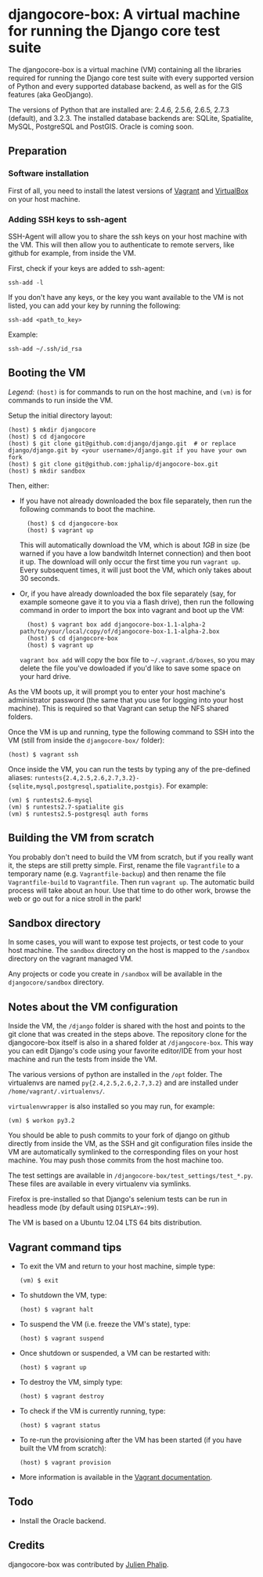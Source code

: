 djangocore-box: A virtual machine for running the Django core test suite
========================================================================

The djangocore-box is a virtual machine (VM) containing all the libraries
required for running the Django core test suite with every supported version of
Python and every supported database backend, as well as for the GIS features
(aka GeoDjango).

The versions of Python that are installed are: 2.4.6, 2.5.6, 2.6.5, 2.7.3
(default), and 3.2.3. The installed database backends are: SQLite, Spatialite,
MySQL, PostgreSQL and PostGIS. Oracle is coming soon.

Preparation
-----------

### Software installation

First of all, you need to install the latest versions of
[Vagrant](http://downloads.vagrantup.com/) and
[VirtualBox](https://www.virtualbox.org/wiki/Downloads) on your host machine.


### Adding SSH keys to ssh-agent

SSH-Agent will allow you to share the ssh keys on your host machine with the
VM. This will then allow you to authenticate to remote servers, like github
for example, from inside the VM.

First, check if your keys are added to ssh-agent:

    ssh-add -l

If you don't have any keys, or the key you want available to the VM is not
listed, you can add your key by running the following:

    ssh-add <path_to_key>

Example:

    ssh-add ~/.ssh/id_rsa

Booting the VM
--------------

_Legend:_ `(host)` is for commands to run on the host machine, and `(vm)` is
for commands to run inside the VM.

Setup the initial directory layout:

    (host) $ mkdir djangocore
    (host) $ cd djangocore
    (host) $ git clone git@github.com:django/django.git  # or replace django/django.git by <your username>/django.git if you have your own fork
    (host) $ git clone git@github.com:jphalip/djangocore-box.git
    (host) $ mkdir sandbox

Then, either:

* If you have not already downloaded the box file separately, then run the
  following commands to boot the machine.

        (host) $ cd djangocore-box
        (host) $ vagrant up

  This will automatically download the VM, which is about _1GB_ in size (be
  warned if you have a low bandwitdh Internet connection) and then boot it up.
  The download will only occur the first time you run `vagrant up`. Every
  subsequent times, it will just boot the VM, which only takes about 30
  seconds.

* Or, if you have already downloaded the box file separately (say, for example
  someone gave it to you via a flash drive), then run the following command in
  order to import the box into vagrant and boot up the VM:

        (host) $ vagrant box add djangocore-box-1.1-alpha-2 path/to/your/local/copy/of/djangocore-box-1.1-alpha-2.box
        (host) $ cd djangocore-box
        (host) $ vagrant up

  `vagrant box add` will copy the box file to `~/.vagrant.d/boxes`, so you may
  delete the file you've dowloaded if you'd like to save some space on your
  hard drive.

As the VM boots up, it will prompt you to enter your host machine's
administrator password (the same that you use for logging into your host
machine). This is required so that Vagrant can setup the NFS shared folders.

Once the VM is up and running, type the following command to SSH into the VM
(still from inside the `djangocore-box/` folder):

    (host) $ vagrant ssh

Once inside the VM, you can run the tests by typing any of the pre-defined
aliases: `runtests{2.4,2.5,2.6,2.7,3.2}-{sqlite,mysql,postgresql,spatialite,postgis}`.
For example:

    (vm) $ runtests2.6-mysql
    (vm) $ runtests2.7-spatialite gis
    (vm) $ runtests2.5-postgresql auth forms

Building the VM from scratch
----------------------------

You probably don't need to build the VM from scratch, but if you really want
it, the steps are still pretty simple. First, rename the file `Vagrantfile` to
a temporary name (e.g. `Vagrantfile-backup`) and then rename the file
`Vagrantfile-build` to `Vagrantfile`. Then run `vagrant up`. The automatic
build process will take about an hour. Use that time to do other work, browse
the web or go out for a nice stroll in the park!

Sandbox directory
-----------------

In some cases, you will want to expose test projects, or test code to your host
machine. The `sandbox` directory on the host is mapped to the `/sandbox`
directory on the vagrant managed VM.

Any projects or code you create in `/sandbox` will be available in the
`djangocore/sandbox` directory.

Notes about the VM configuration
--------------------------------

Inside the VM, the `/django` folder is shared with the host and points to the
git clone that was created in the steps above. The repository clone for the
djangocore-box itself is also in a shared folder at `/djangocore-box`. This way
you can edit Django's code using your favorite editor/IDE from your host
machine and run the tests from inside the VM.

The various versions of python are installed in the `/opt` folder. The
virtualenvs are named `py{2.4,2.5,2.6,2.7,3.2}` and are installed under
`/home/vagrant/.virtualenvs/`.

`virtualenvwrapper` is also installed so you may run, for example:

    (vm) $ workon py3.2

You should be able to push commits to your fork of django on github directly
from inside the VM, as the SSH and git configuration files inside the VM are
automatically symlinked to the corresponding files on your host machine. You
may push those commits from the host machine too.

The test settings are available in `/djangocore-box/test_settings/test_*.py`.
These files are available in every virtualenv via symlinks.

Firefox is pre-installed so that Django's selenium tests can be run in headless
mode (by default using `DISPLAY=:99`).

The VM is based on a Ubuntu 12.04 LTS 64 bits distribution.

Vagrant command tips
--------------------

- To exit the VM and return to your host machine, simple type:

    `(vm) $ exit`

- To shutdown the VM, type:

    `(host) $ vagrant halt`

- To suspend the VM (i.e. freeze the VM's state), type:

    `(host) $ vagrant suspend`

- Once shutdown or suspended, a VM can be restarted with:

    `(host) $ vagrant up`

- To destroy the VM, simply type:

    `(host) $ vagrant destroy`

- To check if the VM is currently running, type:

    `(host) $ vagrant status`

- To re-run the provisioning after the VM has been started (if you have built
  the VM from scratch):

    `(host) $ vagrant provision`

- More information is available in the [Vagrant documentation](http://vagrantup.com/v1/docs/index.html).


Todo
----

- Install the Oracle backend.

Credits
-------

djangocore-box was contributed by [Julien Phalip](https://twitter.com/julienphalip).
